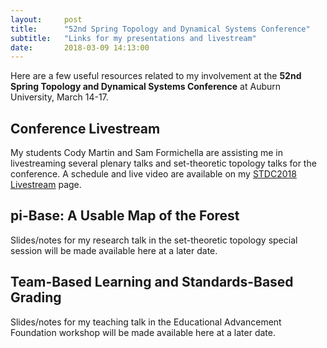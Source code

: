 ```yaml
---
layout:     post
title:      "52nd Spring Topology and Dynamical Systems Conference"
subtitle:   "Links for my presentations and livestream"
date:       2018-03-09 14:13:00
---
```


Here are a few useful resources related to my involvement at the
**52nd Spring Topology and Dynamical Systems Conference**
at Auburn University, March 14-17.

## Conference Livestream

My students Cody Martin and Sam Formichella are assisting me in livestreaming
several plenary talks and set-theoretic topology talks for the conference.
A schedule and live video are available on my
[STDC2018 Livestream](/math/stdc-2018) page.

## pi-Base: A Usable Map of the Forest

Slides/notes for my research talk in the set-theoretic topology special session
will be made available here at a later date.

## Team-Based Learning and Standards-Based Grading

Slides/notes for my teaching talk in the Educational Advancement Foundation
workshop will be made available here at a later date.
